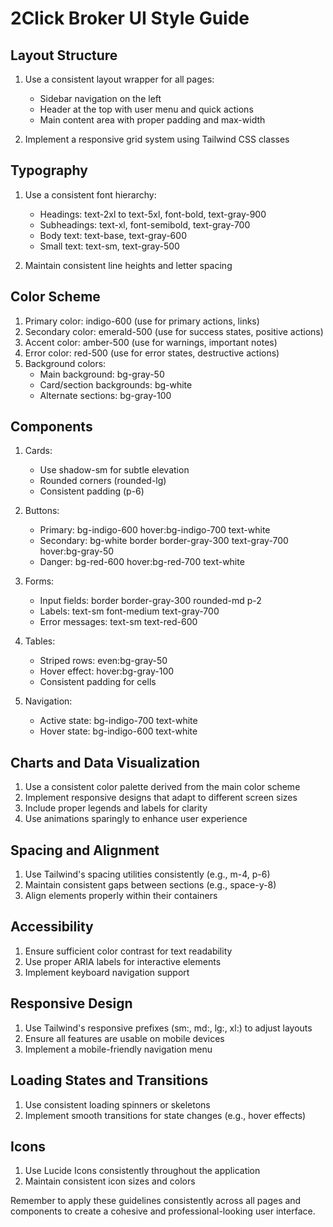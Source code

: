 # 2Click Broker UI Style Guide

## Layout Structure
1. Use a consistent layout wrapper for all pages:
   - Sidebar navigation on the left
   - Header at the top with user menu and quick actions
   - Main content area with proper padding and max-width

2. Implement a responsive grid system using Tailwind CSS classes

## Typography
1. Use a consistent font hierarchy:
   - Headings: text-2xl to text-5xl, font-bold, text-gray-900
   - Subheadings: text-xl, font-semibold, text-gray-700
   - Body text: text-base, text-gray-600
   - Small text: text-sm, text-gray-500

2. Maintain consistent line heights and letter spacing

## Color Scheme
1. Primary color: indigo-600 (use for primary actions, links)
2. Secondary color: emerald-500 (use for success states, positive actions)
3. Accent color: amber-500 (use for warnings, important notes)
4. Error color: red-500 (use for error states, destructive actions)
5. Background colors:
   - Main background: bg-gray-50
   - Card/section backgrounds: bg-white
   - Alternate sections: bg-gray-100

## Components
1. Cards:
   - Use shadow-sm for subtle elevation
   - Rounded corners (rounded-lg)
   - Consistent padding (p-6)

2. Buttons:
   - Primary: bg-indigo-600 hover:bg-indigo-700 text-white
   - Secondary: bg-white border border-gray-300 text-gray-700 hover:bg-gray-50
   - Danger: bg-red-600 hover:bg-red-700 text-white

3. Forms:
   - Input fields: border border-gray-300 rounded-md p-2
   - Labels: text-sm font-medium text-gray-700
   - Error messages: text-sm text-red-600

4. Tables:
   - Striped rows: even:bg-gray-50
   - Hover effect: hover:bg-gray-100
   - Consistent padding for cells

5. Navigation:
   - Active state: bg-indigo-700 text-white
   - Hover state: bg-indigo-600 text-white

## Charts and Data Visualization
1. Use a consistent color palette derived from the main color scheme
2. Implement responsive designs that adapt to different screen sizes
3. Include proper legends and labels for clarity
4. Use animations sparingly to enhance user experience

## Spacing and Alignment
1. Use Tailwind's spacing utilities consistently (e.g., m-4, p-6)
2. Maintain consistent gaps between sections (e.g., space-y-8)
3. Align elements properly within their containers

## Accessibility
1. Ensure sufficient color contrast for text readability
2. Use proper ARIA labels for interactive elements
3. Implement keyboard navigation support

## Responsive Design
1. Use Tailwind's responsive prefixes (sm:, md:, lg:, xl:) to adjust layouts
2. Ensure all features are usable on mobile devices
3. Implement a mobile-friendly navigation menu

## Loading States and Transitions
1. Use consistent loading spinners or skeletons
2. Implement smooth transitions for state changes (e.g., hover effects)

## Icons
1. Use Lucide Icons consistently throughout the application
2. Maintain consistent icon sizes and colors

Remember to apply these guidelines consistently across all pages and components to create a cohesive and professional-looking user interface.